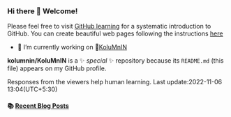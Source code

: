### Hi there 👋 Welcome!
Please feel free to visit [GitHub learning](https://github.com/) for a systematic introduction to GitHub.
You can create beautiful web pages following the instructions [here](https://pages.github.com/?(null))
- 🔭 I’m currently working on 🌼[KoluMnIN](https://github.com/KoluMnIN/)

**kolumnin/KoluMnIN** is a ✨ _special_ ✨ repository because its `README.md` (this file) appears on my GitHub profile.
<!--
Here are some ideas to get you started:

- 🔭 I’m currently working on ...
- 🌱 I’m currently learning ...
- 👯 I’m looking to collaborate on ...
- 🤔 I’m looking for help with ...
- 💬 Ask me about ...
- 📫 How to reach me: ...
- 😄 Pronouns: ...
- ⚡ Fun fact: ...
-->
Responses from the viewers help human learning.
Last update:2022-11-06 13:04(UTC+5:30)

#### :books: [Recent Blog Posts](https://kolumnin.hashnode.dev)
<!-- BLOGPOSTS:START -->
<!-- BLOGPOSTS:END -->
